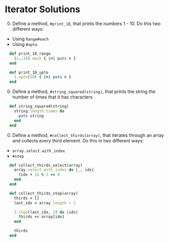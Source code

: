 # Iterator Solutions

0. Define a method, `#print_10`, that prints the numbers 1 - 10. Do this two different ways:
  * Using `Range#each`
  * Using `#upto`

  ```ruby
    def print_10_range
      (1..10).each { |n| puts n }
    end

    def print_10_upto
      1.upto(10) { |n| puts n }
    end
  ```

0. Define a method, `#string_squared(string)`, that prints the string the number of times that it has characters.

  ```ruby
    def string_squared(string)
      string.length.times do
        puts string
      end
    end
  ```

0. Define a method, `#collect_thirds(array)`, that iterates through an array and collects every third element. Do this in two different ways:
  * `array.select.with_index`
  * `#step`

  ```ruby
    def collect_thirds_select(array)
      array.select.with_index do |_, idx|
        (idx + 1) % 3 == 0
      end
    end

    def collect_thirds_step(array)
      thirds = []
      last_idx = array.length - 1

      2.step(last_idx, 3) do |idx|
        thirds << array[idx]
      end

      thirds
    end
  ```
